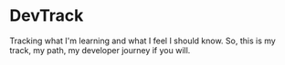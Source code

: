 # DevTrack
Tracking what I'm learning and what I feel I should know. So, this is my track, my path, my developer journey if you will.
